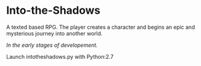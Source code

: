# Into-the-Shadows
A texted based RPG. The player creates a character and begins an epic and mysterious journey into another world.

*In the early stages of developement.*

Launch intotheshadows.py with Python:2.7
